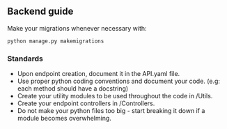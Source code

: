 ## Backend guide

Make your migrations whenever necessary with:

```
python manage.py makemigrations
```

### Standards
- Upon endpoint creation, document it in the API.yaml file.
- Use proper python coding conventions and document your code. (e.g: each method should have a docstring)
- Create your utility modules to be used throughout the code in /Utils.
- Create your endpoint controllers in /Controllers.
- Do not make your python files too big - start breaking it down if a module becomes overwhelming.
